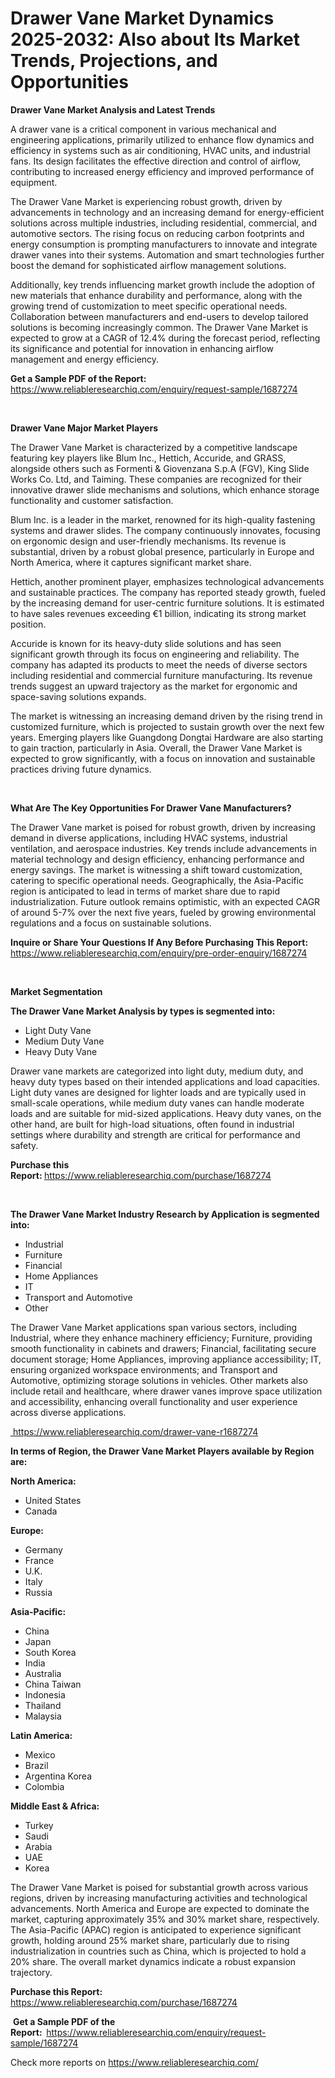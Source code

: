 <p><h1>Drawer Vane Market Dynamics 2025-2032: Also about Its Market Trends, Projections, and Opportunities</h1></p><p><strong>Drawer Vane Market Analysis and Latest Trends</strong></p>
<p><p>A drawer vane is a critical component in various mechanical and engineering applications, primarily utilized to enhance flow dynamics and efficiency in systems such as air conditioning, HVAC units, and industrial fans. Its design facilitates the effective direction and control of airflow, contributing to increased energy efficiency and improved performance of equipment.</p><p>The Drawer Vane Market is experiencing robust growth, driven by advancements in technology and an increasing demand for energy-efficient solutions across multiple industries, including residential, commercial, and automotive sectors. The rising focus on reducing carbon footprints and energy consumption is prompting manufacturers to innovate and integrate drawer vanes into their systems. Automation and smart technologies further boost the demand for sophisticated airflow management solutions.</p><p>Additionally, key trends influencing market growth include the adoption of new materials that enhance durability and performance, along with the growing trend of customization to meet specific operational needs. Collaboration between manufacturers and end-users to develop tailored solutions is becoming increasingly common. The Drawer Vane Market is expected to grow at a CAGR of 12.4% during the forecast period, reflecting its significance and potential for innovation in enhancing airflow management and energy efficiency.</p></p>
<p><strong>Get a Sample PDF of the Report:&nbsp;</strong> <a href="https://www.reliableresearchiq.com/enquiry/request-sample/1687274?utm_campaign=2285&utm_medium=2&utm_source=Github&utm_content=ia&utm_term=26032025&utm_id=drawer-vane">https://www.reliableresearchiq.com/enquiry/request-sample/1687274</a></p>
<p>&nbsp;</p>
<p><strong>Drawer Vane Major Market Players</strong></p>
<p><p>The Drawer Vane Market is characterized by a competitive landscape featuring key players like Blum Inc., Hettich, Accuride, and GRASS, alongside others such as Formenti & Giovenzana S.p.A (FGV), King Slide Works Co. Ltd, and Taiming. These companies are recognized for their innovative drawer slide mechanisms and solutions, which enhance storage functionality and customer satisfaction.</p><p>Blum Inc. is a leader in the market, renowned for its high-quality fastening systems and drawer slides. The company continuously innovates, focusing on ergonomic design and user-friendly mechanisms. Its revenue is substantial, driven by a robust global presence, particularly in Europe and North America, where it captures significant market share.</p><p>Hettich, another prominent player, emphasizes technological advancements and sustainable practices. The company has reported steady growth, fueled by the increasing demand for user-centric furniture solutions. It is estimated to have sales revenues exceeding €1 billion, indicating its strong market position.</p><p>Accuride is known for its heavy-duty slide solutions and has seen significant growth through its focus on engineering and reliability. The company has adapted its products to meet the needs of diverse sectors including residential and commercial furniture manufacturing. Its revenue trends suggest an upward trajectory as the market for ergonomic and space-saving solutions expands.</p><p>The market is witnessing an increasing demand driven by the rising trend in customized furniture, which is projected to sustain growth over the next few years. Emerging players like Guangdong Dongtai Hardware are also starting to gain traction, particularly in Asia. Overall, the Drawer Vane Market is expected to grow significantly, with a focus on innovation and sustainable practices driving future dynamics.</p></p>
<p>&nbsp;</p>
<p><strong>What Are The Key Opportunities For Drawer Vane Manufacturers?</strong></p>
<p><p>The Drawer Vane market is poised for robust growth, driven by increasing demand in diverse applications, including HVAC systems, industrial ventilation, and aerospace industries. Key trends include advancements in material technology and design efficiency, enhancing performance and energy savings. The market is witnessing a shift toward customization, catering to specific operational needs. Geographically, the Asia-Pacific region is anticipated to lead in terms of market share due to rapid industrialization. Future outlook remains optimistic, with an expected CAGR of around 5-7% over the next five years, fueled by growing environmental regulations and a focus on sustainable solutions.</p></p>
<p><strong>Inquire or Share Your Questions If Any Before Purchasing This Report:</strong> <a href="https://www.reliableresearchiq.com/enquiry/pre-order-enquiry/1687274?utm_campaign=2285&utm_medium=2&utm_source=Github&utm_content=ia&utm_term=26032025&utm_id=drawer-vane">https://www.reliableresearchiq.com/enquiry/pre-order-enquiry/1687274</a></p>
<p>&nbsp;</p>
<p><strong>Market Segmentation</strong></p>
<p><strong>The Drawer Vane Market Analysis by types is segmented into:</strong></p>
<p><ul><li>Light Duty Vane</li><li>Medium Duty Vane</li><li>Heavy Duty Vane</li></ul></p>
<p><p>Drawer vane markets are categorized into light duty, medium duty, and heavy duty types based on their intended applications and load capacities. Light duty vanes are designed for lighter loads and are typically used in small-scale operations, while medium duty vanes can handle moderate loads and are suitable for mid-sized applications. Heavy duty vanes, on the other hand, are built for high-load situations, often found in industrial settings where durability and strength are critical for performance and safety.</p></p>
<p><strong>Purchase this Report:&nbsp;</strong><a href="https://www.reliableresearchiq.com/purchase/1687274?utm_campaign=2285&utm_medium=2&utm_source=Github&utm_content=ia&utm_term=26032025&utm_id=drawer-vane">https://www.reliableresearchiq.com/purchase/1687274</a></p>
<p>&nbsp;</p>
<p><strong>The Drawer Vane Market Industry Research by Application is segmented into:</strong></p>
<p><ul><li>Industrial</li><li>Furniture</li><li>Financial</li><li>Home Appliances</li><li>IT</li><li>Transport and Automotive</li><li>Other</li></ul></p>
<p><p>The Drawer Vane Market applications span various sectors, including Industrial, where they enhance machinery efficiency; Furniture, providing smooth functionality in cabinets and drawers; Financial, facilitating secure document storage; Home Appliances, improving appliance accessibility; IT, ensuring organized workspace environments; and Transport and Automotive, optimizing storage solutions in vehicles. Other markets also include retail and healthcare, where drawer vanes improve space utilization and accessibility, enhancing overall functionality and user experience across diverse applications.</p></p>
<p><a href="https://www.reliableresearchiq.com/drawer-vane-r1687274?utm_campaign=2285&utm_medium=2&utm_source=Github&utm_content=ia&utm_term=26032025&utm_id=drawer-vane">&nbsp;https://www.reliableresearchiq.com/drawer-vane-r1687274</a></p>
<p><strong>In terms of Region, the Drawer Vane Market Players available by Region are:</strong></p>
<p>
    <p> <strong> North America: </strong>
        <ul>
            <li>United States</li>
            <li>Canada</li>
        </ul>
        </p> 
    <p> <strong> Europe: </strong>
        <ul>
            <li>Germany</li>
            <li>France</li>
            <li>U.K.</li>
            <li>Italy</li>
            <li>Russia</li>
        </ul>
        </p> 
    <p> <strong> Asia-Pacific: </strong>
        <ul>
            <li>China</li>
            <li>Japan</li>
            <li>South Korea</li>
            <li>India</li>
            <li>Australia</li>
            <li>China Taiwan</li>
            <li>Indonesia</li>
            <li>Thailand</li>
            <li>Malaysia</li>
        </ul>
        </p> 
    <p> <strong> Latin America: </strong>
        <ul>
            <li>Mexico</li>
            <li>Brazil</li>
            <li>Argentina Korea</li>
            <li>Colombia</li>
        </ul>
        </p> 
    <p> <strong> Middle East & Africa: </strong>
        <ul>
            <li>Turkey</li>
            <li>Saudi</li>
            <li>Arabia</li>
            <li>UAE</li>
            <li>Korea</li>
        </ul>
    </p>
    </p>
<p><p>The Drawer Vane Market is poised for substantial growth across various regions, driven by increasing manufacturing activities and technological advancements. North America and Europe are expected to dominate the market, capturing approximately 35% and 30% market share, respectively. The Asia-Pacific (APAC) region is anticipated to experience significant growth, holding around 25% market share, particularly due to rising industrialization in countries such as China, which is projected to hold a 20% share. The overall market dynamics indicate a robust expansion trajectory.</p></p>
<p><strong>Purchase this Report: </strong><a href="https://www.reliableresearchiq.com/purchase/1687274?utm_campaign=2285&utm_medium=2&utm_source=Github&utm_content=ia&utm_term=26032025&utm_id=drawer-vane">https://www.reliableresearchiq.com/purchase/1687274</a></p>
<p>&nbsp;<strong>Get a Sample PDF of the Report:&nbsp;&nbsp;</strong><a href="https://www.reliableresearchiq.com/enquiry/request-sample/1687274?utm_campaign=2285&utm_medium=2&utm_source=Github&utm_content=ia&utm_term=26032025&utm_id=drawer-vane">https://www.reliableresearchiq.com/enquiry/request-sample/1687274</a></p>
<p><strong></strong></p>
<p>Check more reports on <a href="https://www.reliableresearchiq.com/?utm_campaign=2285&utm_medium=2&utm_source=Github&utm_content=ia&utm_term=26032025&utm_id=drawer-vane">https://www.reliableresearchiq.com/</a></p>